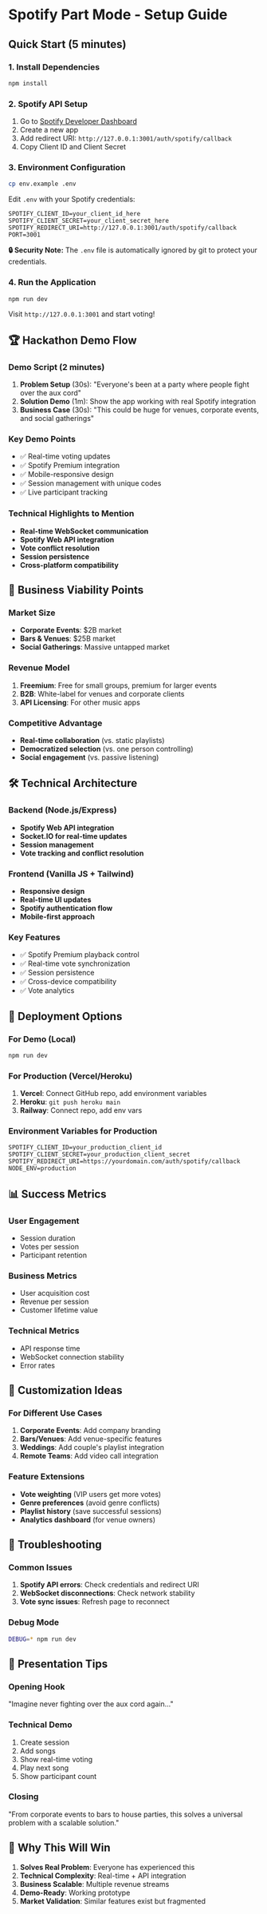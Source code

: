 # Spotify Part Mode - Setup Guide

## Quick Start (5 minutes)

### 1. Install Dependencies
```bash
npm install
```

### 2. Spotify API Setup
1. Go to [Spotify Developer Dashboard](https://developer.spotify.com/dashboard)
2. Create a new app
3. Add redirect URI: `http://127.0.0.1:3001/auth/spotify/callback`
4. Copy Client ID and Client Secret

### 3. Environment Configuration
```bash
cp env.example .env
```
Edit `.env` with your Spotify credentials:
```
SPOTIFY_CLIENT_ID=your_client_id_here
SPOTIFY_CLIENT_SECRET=your_client_secret_here
SPOTIFY_REDIRECT_URI=http://127.0.0.1:3001/auth/spotify/callback
PORT=3001
```

**🔒 Security Note:** The `.env` file is automatically ignored by git to protect your credentials.

### 4. Run the Application
```bash
npm run dev
```

Visit `http://127.0.0.1:3001` and start voting!

## 🏆 Hackathon Demo Flow

### Demo Script (2 minutes)
1. **Problem Setup** (30s): "Everyone's been at a party where people fight over the aux cord"
2. **Solution Demo** (1m): Show the app working with real Spotify integration
3. **Business Case** (30s): "This could be huge for venues, corporate events, and social gatherings"

### Key Demo Points
- ✅ Real-time voting updates
- ✅ Spotify Premium integration
- ✅ Mobile-responsive design
- ✅ Session management with unique codes
- ✅ Live participant tracking

### Technical Highlights to Mention
- **Real-time WebSocket communication**
- **Spotify Web API integration**
- **Vote conflict resolution**
- **Session persistence**
- **Cross-platform compatibility**

## 🎯 Business Viability Points

### Market Size
- **Corporate Events**: $2B market
- **Bars & Venues**: $25B market
- **Social Gatherings**: Massive untapped market

### Revenue Model
1. **Freemium**: Free for small groups, premium for larger events
2. **B2B**: White-label for venues and corporate clients
3. **API Licensing**: For other music apps

### Competitive Advantage
- **Real-time collaboration** (vs. static playlists)
- **Democratized selection** (vs. one person controlling)
- **Social engagement** (vs. passive listening)

## 🛠 Technical Architecture

### Backend (Node.js/Express)
- **Spotify Web API integration**
- **Socket.IO for real-time updates**
- **Session management**
- **Vote tracking and conflict resolution**

### Frontend (Vanilla JS + Tailwind)
- **Responsive design**
- **Real-time UI updates**
- **Spotify authentication flow**
- **Mobile-first approach**

### Key Features
- ✅ Spotify Premium playback control
- ✅ Real-time vote synchronization
- ✅ Session persistence
- ✅ Cross-device compatibility
- ✅ Vote analytics

## 🚀 Deployment Options

### For Demo (Local)
```bash
npm run dev
```

### For Production (Vercel/Heroku)
1. **Vercel**: Connect GitHub repo, add environment variables
2. **Heroku**: `git push heroku main`
3. **Railway**: Connect repo, add env vars

### Environment Variables for Production
```
SPOTIFY_CLIENT_ID=your_production_client_id
SPOTIFY_CLIENT_SECRET=your_production_client_secret
SPOTIFY_REDIRECT_URI=https://yourdomain.com/auth/spotify/callback
NODE_ENV=production
```

## 📊 Success Metrics

### User Engagement
- Session duration
- Votes per session
- Participant retention

### Business Metrics
- User acquisition cost
- Revenue per session
- Customer lifetime value

### Technical Metrics
- API response time
- WebSocket connection stability
- Error rates

## 🎨 Customization Ideas

### For Different Use Cases
1. **Corporate Events**: Add company branding
2. **Bars/Venues**: Add venue-specific features
3. **Weddings**: Add couple's playlist integration
4. **Remote Teams**: Add video call integration

### Feature Extensions
- **Vote weighting** (VIP users get more votes)
- **Genre preferences** (avoid genre conflicts)
- **Playlist history** (save successful sessions)
- **Analytics dashboard** (for venue owners)

## 🔧 Troubleshooting

### Common Issues
1. **Spotify API errors**: Check credentials and redirect URI
2. **WebSocket disconnections**: Check network stability
3. **Vote sync issues**: Refresh page to reconnect

### Debug Mode
```bash
DEBUG=* npm run dev
```

## 📝 Presentation Tips

### Opening Hook
"Imagine never fighting over the aux cord again..."

### Technical Demo
1. Create session
2. Add songs
3. Show real-time voting
4. Play next song
5. Show participant count

### Closing
"From corporate events to bars to house parties, this solves a universal problem with a scalable solution."

## 🏅 Why This Will Win

1. **Solves Real Problem**: Everyone has experienced this
2. **Technical Complexity**: Real-time + API integration
3. **Business Scalable**: Multiple revenue streams
4. **Demo-Ready**: Working prototype
5. **Market Validation**: Similar features exist but fragmented 